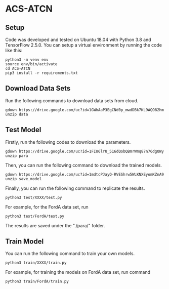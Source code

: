 # ACS-ATCN
## Setup
Code was developed and tested on Ubuntu 18.04 with Python 3.8 and TensorFlow 2.5.0. You can setup a virtual environment by running the code like this:
```
python3 -m venv env
source env/bin/activate
cd ACS-ATCN
pip3 install -r requirements.txt
```
## Download Data Sets
Run the following commands to download data sets from cloud.
```
gdown https://drive.google.com/uc?id=1GWhAaP3EgCNd0p_mwdDBk7KL9AQO82hm
unzip data
```
## Test Model
Firstly, run the following codes to download the parameters.
```
gdown https://drive.google.com/uc?id=1FIU6lYU_516dQobQBmrWmq87n76dgOWy
unzip para
```
Then, you can run the following command to download the trained models.
```
gdown https://drive.google.com/uc?id=1mdtcPJayQ-RVEShrw5WLKNXEyomKZnA9
unzip save_model
```
Finally, you can run the following command to replicate the results.
```
python3 test/XXXX/test.py
```
For example, for the FordA data set, run
```
python3 test/FordA/test.py
```
The results are saved under the "./para/" folder.
## Train Model
You can run the following command to train your own models.
```
python3 train/XXXX/train.py
```
For example, for training the models on FordA data set, run command
```
python3 train/FordA/train.py
```
